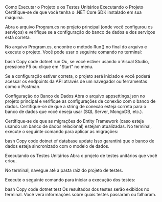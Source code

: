 Como Executar o Projeto e os Testes Unitários
Executando o Projeto
Certifique-se de que você tenha o .NET Core SDK instalado em sua máquina.

Abra o arquivo Program.cs no projeto principal (onde você configurou os serviços) e verifique se a configuração do banco de dados e dos serviços está correta.

No arquivo Program.cs, encontre o método Run() no final do arquivo e execute o projeto. Você pode usar o seguinte comando no terminal:

bash
Copy code
dotnet run
Ou, se você estiver usando o Visual Studio, pressione F5 ou clique em "Start" no menu.

Se a configuração estiver correta, o projeto será iniciado e você poderá acessar os endpoints da API através de um navegador ou ferramentas como o Postman.

Configuração do Banco de Dados
Abra o arquivo appsettings.json no projeto principal e verifique as configurações de conexão com o banco de dados. Certifique-se de que a string de conexão esteja correta para o banco de dados que você deseja usar (SQL Server, MongoDB, etc.).

Certifique-se de que as migrações do Entity Framework (caso esteja usando um banco de dados relacional) estejam atualizadas. No terminal, execute o seguinte comando para aplicar as migrações:

bash
Copy code
dotnet ef database update
Isso garantirá que o banco de dados esteja sincronizado com o modelo de dados.

Executando os Testes Unitários
Abra o projeto de testes unitários que você criou.

No terminal, navegue até a pasta raiz do projeto de testes.

Execute o seguinte comando para iniciar a execução dos testes:

bash
Copy code
dotnet test
Os resultados dos testes serão exibidos no terminal. Você verá informações sobre quais testes passaram ou falharam.
